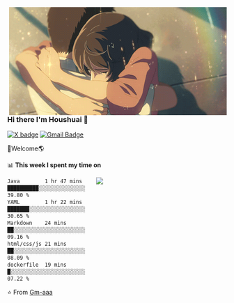 <img align='right'  src="https://raw.githubusercontent.com/Gm-aaa/images/master/image/img_rain_1.gif">


### Hi there I'm Houshuai :lemon:

[![X badge](https://img.shields.io/badge/-X\twitter-c14438?style=flat-square&logo=x&logoColor=white)](https://x.com/GmasterMM)
[![Gmail Badge](https://img.shields.io/badge/-gmail-c14438?style=flat-square&logo=Gmail&logoColor=white&link=mailto:houshuai0816@gmail.com)](mailto:gmasterm1m@gmail.com)

🚀Welcome🌎

<!-- ![gm-aaa github stats](https://source.unsplash.com/random/800x500) -->


📊 **This week I spent my time on**

<img align='right'   width="300" src="https://github-readme-stats.vercel.app/api?username=Gm-aaa&show_icons=true&title_color=fff&icon_color=79ff97&text_color=9f9f9f&bg_color=151515">

<!--START_SECTION:waka-->
```text
Java        1 hr 47 mins        ██████████░░░░░░░░░░░░░░░   39.80 % 
YAML        1 hr 22 mins        ███████░░░░░░░░░░░░░░░░░░   30.65 % 
Markdown    24 mins             ██░░░░░░░░░░░░░░░░░░░░░░░   09.16 % 
html/css/js 21 mins             ██░░░░░░░░░░░░░░░░░░░░░░░   08.09 % 
dockerfile  19 mins             █░░░░░░░░░░░░░░░░░░░░░░░░   07.22 %
```
<!--END_SECTION:waka-->


⭐️ From [Gm-aaa](https://github.com/Gm-aaa)

